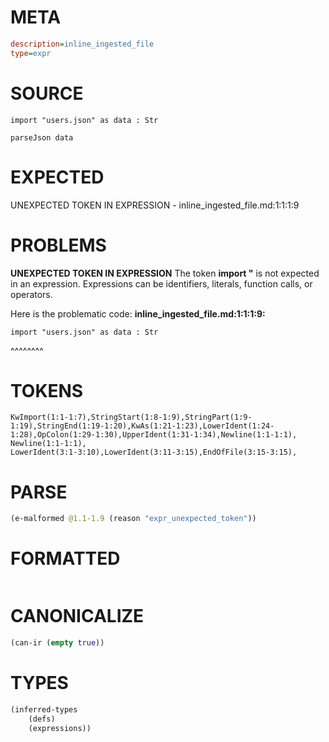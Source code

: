 # META
~~~ini
description=inline_ingested_file
type=expr
~~~
# SOURCE
~~~roc
import "users.json" as data : Str

parseJson data
~~~
# EXPECTED
UNEXPECTED TOKEN IN EXPRESSION - inline_ingested_file.md:1:1:1:9
# PROBLEMS
**UNEXPECTED TOKEN IN EXPRESSION**
The token **import "** is not expected in an expression.
Expressions can be identifiers, literals, function calls, or operators.

Here is the problematic code:
**inline_ingested_file.md:1:1:1:9:**
```roc
import "users.json" as data : Str
```
^^^^^^^^


# TOKENS
~~~zig
KwImport(1:1-1:7),StringStart(1:8-1:9),StringPart(1:9-1:19),StringEnd(1:19-1:20),KwAs(1:21-1:23),LowerIdent(1:24-1:28),OpColon(1:29-1:30),UpperIdent(1:31-1:34),Newline(1:1-1:1),
Newline(1:1-1:1),
LowerIdent(3:1-3:10),LowerIdent(3:11-3:15),EndOfFile(3:15-3:15),
~~~
# PARSE
~~~clojure
(e-malformed @1.1-1.9 (reason "expr_unexpected_token"))
~~~
# FORMATTED
~~~roc

~~~
# CANONICALIZE
~~~clojure
(can-ir (empty true))
~~~
# TYPES
~~~clojure
(inferred-types
	(defs)
	(expressions))
~~~
